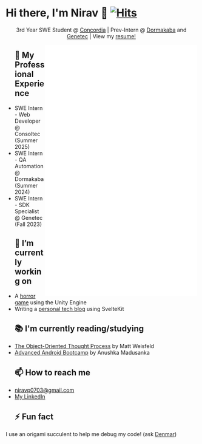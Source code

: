 # Hi there, I'm Nirav 👋 [![Hits](https://hits.seeyoufarm.com/api/count/incr/badge.svg?url=https%3A%2F%2Fgithub.com%2FNiravanaa&count_bg=%2379C83D&title_bg=%23555555&icon=&icon_color=%23E7E7E7&title=Views&edge_flat=false)](https://hits.seeyoufarm.com)

<p align="center">3rd Year SWE Student @ <a href="https://www.concordia.ca">Concordia</a> | Prev-Intern @ <a href="https://www.dormakaba.com/us-en">Dormakaba</a> and <a href="https://www.genetec.com/">Genetec</a> | View my <a href="https://www.linkedin.com/in/niravp0703/details/featured/">resume!</a></p>

<img align="right" src="/github-metrics.svg" alt="Metrics" width="400">

<div id="user-content-toc">
  <ul style="list-style: none;">
    <summary>
     <h2>💼 My Professional Experience</h2>
    </summary>
  </ul>
</div>

- SWE Intern - Web Developer @ Consoltec (Summer 2025)
- SWE Intern - QA Automation @ Dormakaba (Summer 2024)
- SWE Intern - SDK Specialist @ Genetec (Fall 2023)

<div id="user-content-toc">
  <ul style="list-style: none;">
    <summary>
     <h2>🔭 I’m currently working on</h2>
    </summary>
  </ul>
</div>

- A [horror game](https://github.com/StoryTime-Productions/ProchaineStation) using the Unity Engine
- Writing a [personal tech blog](https://users.encs.concordia.ca/~pa_nir/NiravTechBlog/index.html) using SvelteKit

<div id="user-content-toc">
  <ul style="list-style: none;">
    <summary>
     <h2>📚 I'm currently reading/studying</h2>
    </summary>
  </ul>
</div>

- [The Object-Oriented Thought Process](https://www.oreilly.com/library/view/the-object-oriented-thought/9780135182130/) by Matt Weisfeld
- [Advanced Android Bootcamp](https://www.udemy.com/course/android-architecture-componentsmvvm-with-dagger-retrofit/) by Anushka Madusanka

<div id="user-content-toc">
  <ul style="list-style: none;">
    <summary>
     <h2>📫 How to reach me</h2>
    </summary>
  </ul>
</div>

- [niravp0703@gmail.com](mailto:niravp0703@gmail.com)
- [My LinkedIn](https://www.linkedin.com/in/niravp0703)

<div id="user-content-toc">
  <ul style="list-style: none;">
    <summary>
     <h2>⚡ Fun fact</h2>
    </summary>
  </ul>
</div>

I use an origami succulent to help me debug my code! (ask [Denmar](https://github.com/getll))
